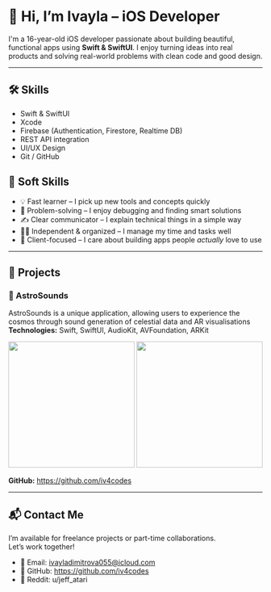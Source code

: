 # 👋 Hi, I’m Ivayla – iOS Developer

I'm a 16-year-old iOS developer passionate about building beautiful, functional apps using **Swift & SwiftUI**. I enjoy turning ideas into real products and solving real-world problems with clean code and good design.

---

## 🛠 Skills
- Swift & SwiftUI
- Xcode
- Firebase (Authentication, Firestore, Realtime DB)
- REST API integration
- UI/UX Design
- Git / GitHub


## 💬 Soft Skills

- 💡 Fast learner – I pick up new tools and concepts quickly
- 🧠 Problem-solving – I enjoy debugging and finding smart solutions
- ✍️ Clear communicator – I explain technical things in a simple way
- 🧑‍💻 Independent & organized – I manage my time and tasks well
- 🤝 Client-focused – I care about building apps people *actually* love to use

---

## 💼 Projects

### 🚀 AstroSounds
AstroSounds is a unique application, allowing users to experience the cosmos through sound generation of celestial data and AR visualisations
**Technologies:** Swift, SwiftUI, AudioKit, AVFoundation, ARKit  

<img src="https://github.com/user-attachments/assets/b243aba4-36dc-4943-b230-c621ba6f1833" width="250"/>
<img src="https://github.com/user-attachments/assets/564adbed-b379-4a20-8da2-faa0feff5608" width="250"/>

**GitHub:** https://github.com/iv4codes

---

## 📬 Contact Me
I’m available for freelance projects or part-time collaborations.  
Let’s work together!

- 📧 Email: ivayladimitrova055@icloud.com  
- 🐙 GitHub: https://github.com/iv4codes
- 🧠 Reddit: u/jeff_atari 
